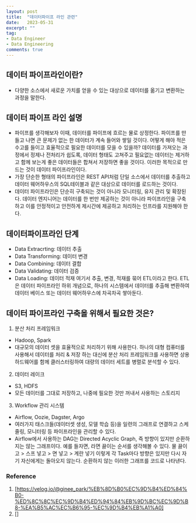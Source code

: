 ```yaml
---
layout: post
title:  "데이터파이프 라인 관련"
date:   2023-05-31
excerpt: ""
tag:
- Data Engineer
- Data Engineering
comments: true
---
```

## 데이터 파이프라인이란?

* 다양한 소스에서 새로운 가치를 얻을 수 있는 대상으로 데이터를 옮기고 변환하는 과정을 말한다.

## 데이터 파이프 라인 설명

* 파이프를 생각해보자 이때, 데이터를 파이프에 흐르는 물로 상정한다. 파이프를 만들고 나면 큰 문제가 없는 한 데이터가 계속 들어와 쌓일 것이다. 어떻게 해야 적은 수고를 들이고 효율적으로 필요한 데이터를 모을 수 있을까? 데이터를 가져오는 과정에서 정제나 전처리가 쉽도록, 데이터 형태도 고쳐주고 필요없는 데이터는 제거하고 함께 보는게 좋은 데이터들은 합쳐서 저장하면 좋을 것이다. 이러한 목적으로 만드는 것이 데이터 파이프라인이다.
* 가장 단순한 형태의 파이프라인은 REST API처럼 단일 소스에서 데이터를 추출하고 데이터 웨어하우스의 SQL테이블과 같은 대상으로 데이터를 로드하는 것이다.
* 데이터 파이프라인은 단순히 구축되는 것이 아니라 모니터링, 유지 관리 및 확장된다. 데이터 엔지니어는 데이터를 한 번만 제공하는 것이 아니라 파이프라인을 구축하고 이를 안정적이고 안전하게 제시간에 제공하고 처리하는 인프라를 지원해야 한다.

## 데이터파이프라인 단계

* Data Extracrting: 데이터 추출
* Data Transforming: 데이터 변경
* Data Combining: 데이터 결합
* Data Validating: 데이터 검증
* Data Loading: 데이터 적재
여기서 추출, 변경, 적재를 묶어 ETL이라고 한다. ETL은 데이터 파이프라인 하위 개념으로, 하나의 시스템에서 데이터를 추출해 변환하여 데이터 베이스 또는 데이터 웨어하우스에 차곡차곡 쌓아둔다.

## 데이터 파이프라인 구축을 위해서 필요한 것은?

1. 분산 처리 프레임워크
  * Hadoop, Spark
  * 대규모의 데이터 셋을 효율적으로 처리하기 위해 사용한다. 하나의 대형 컴퓨터를 사용해서 데이터를 처리 & 저장 하는 대신에 분산 처리 프레임워크를 사용하면 상용 하드웨어를 함께 클러스터링하여 대량의 데이터 세트를 병렬로 분석할 수 있다.

2. 데이터 레이크
  * S3, HDFS
  * 모든 데이터를 그대로 저장하고, 나중에 필요한 것만 꺼내서 사용하는 스토리지

3. Workflow 관리 시스템
  * Airflow, Oozie, Dagster, Argo
  * 여러가지 태스크들(데이터셋 생성, 모델 학습 등)을 일련의 그래프로 연결하고 스케줄링, 모니터링 등 파이프라인을 관리할 수 있다.
  * Airflow에서 사용하는 DAG는 Directed Acyclic Graph, 즉 방향이 있지만 순환하지는 않는 그래프이다. 예를 들자면, 라면 끓이는 순서를 생각해볼 수 있다. 물 끓이고 > 스프 넣고 > 면 넣고 > 계란 넣기 이렇게 각 Task마다 방향은 있지만 다시 자기 자신에게는 돌아오지 않는다. 순환하지 않는 이러한 그래프를 코드로 나타낸다. 

### Reference

1. [https://velog.io/@ginee_park/%EB%8D%B0%EC%9D%B4%ED%84%B0-%ED%8C%8C%EC%9D%B4%ED%94%84%EB%9D%BC%EC%9D%B8-%EA%B5%AC%EC%B6%95-%EC%9D%B4%EB%A1%A0]
2. []

<!-- Reference

## HTML Elements

Below is just about everything you'll need to style in the theme. Check the source code to see the many embedded elements within paragraphs.

# Heading 1

## Heading 2

### Heading 3

#### Heading 4

##### Heading 5

###### Heading 6

### Body text

Lorem ipsum dolor sit amet, test link adipiscing elit. **This is strong**. Nullam dignissim convallis est. Quisque aliquam.

![Smithsonian Image](https://mmistakes.github.io/minimal-mistakes/images/3953273590_704e3899d5_m.jpg)
{: .image-right}

*This is emphasized*. Donec faucibus. Nunc iaculis suscipit dui. 53 = 125. Water is H2O. Nam sit amet sem. Aliquam libero nisi, imperdiet at, tincidunt nec, gravida vehicula, nisl. The New York Times (That’s a citation). Underline.Maecenas ornare tortor. Donec sed tellus eget sapien fringilla nonummy. Mauris a ante. Suspendisse quam sem, consequat at, commodo vitae, feugiat in, nunc. Morbi imperdiet augue quis tellus.

HTML and CSS are our tools. Mauris a ante. Suspendisse quam sem, consequat at, commodo vitae, feugiat in, nunc. Morbi imperdiet augue quis tellus. Praesent mattis, massa quis luctus fermentum, turpis mi volutpat justo, eu volutpat enim diam eget metus.

### Blockquotes

> Lorem ipsum dolor sit amet, test link adipiscing elit. Nullam dignissim convallis est. Quisque aliquam.

## List Types

### Ordered Lists

1. Item one
   1. sub item one
   2. sub item two
   3. sub item three
2. Item two

### Unordered Lists

* Item one
* Item two
* Item three

## Tables

| Header1 | Header2 | Header3 |
|:--------|:-------:|--------:|
| cell1   | cell2   | cell3   |
| cell4   | cell5   | cell6   |
|----
| cell1   | cell2   | cell3   |
| cell4   | cell5   | cell6   |
|=====
| Foot1   | Foot2   | Foot3
{: rules="groups"}

## Code Snippets

{% highlight css %}
#container {
  float: left;
  margin: 0 -240px 0 0;
  width: 100%;
}
{% endhighlight %}

## Buttons

Make any link standout more when applying the `.btn` class.

{% highlight html %}
<a href="#" class="btn btn-success">Success Button</a>
{% endhighlight %}

<div markdown="0"><a href="#" class="btn">Primary Button</a></div>
<div markdown="0"><a href="#" class="btn btn-success">Success Button</a></div>
<div markdown="0"><a href="#" class="btn btn-warning">Warning Button</a></div>
<div markdown="0"><a href="#" class="btn btn-danger">Danger Button</a></div>
<div markdown="0"><a href="#" class="btn btn-info">Info Button</a></div>

## KBD

You can also use `<kbd>` tag for keyboard buttons.

{% highlight html %}
<kbd>W</kbd><kbd>A</kbd><kbd>S</kbd><kbd>D</kbd>
{% endhighlight %}

Press <kbd>W</kbd><kbd>A</kbd><kbd>S</kbd><kbd>D</kbd> to move your car. **Midtown Maddness!!**

## Notices

**Watch out!** You can also add notices by appending `{: .notice}` to a paragraph.
{: .notice} 
-->
